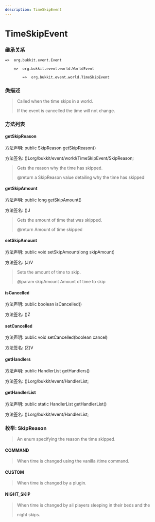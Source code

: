 ```yaml
---
description: TimeSkipEvent
---
```


# TimeSkipEvent

### 继承关系

    =>  org.bukkit.event.Event

        =>  org.bukkit.event.world.WorldEvent

            =>  org.bukkit.event.world.TimeSkipEvent

### 类描述

> Called when the time skips in a world.
>
> <p>
>
> If the event is cancelled the time will not change.

### 方法列表

#### getSkipReason

方法声明: public SkipReason getSkipReason()

方法签名: ()Lorg/bukkit/event/world/TimeSkipEvent/SkipReason;

> Gets the reason why the time has skipped.
>
> @return a SkipReason value detailing why the time has skipped

#### getSkipAmount

方法声明: public long getSkipAmount()

方法签名: ()J

> Gets the amount of time that was skipped.
>
> @return Amount of time skipped

#### setSkipAmount

方法声明: public void setSkipAmount(long skipAmount)

方法签名: (J)V

> Sets the amount of time to skip.
>
> @param skipAmount Amount of time to skip

#### isCancelled

方法声明: public boolean isCancelled()

方法签名: ()Z

#### setCancelled

方法声明: public void setCancelled(boolean cancel)

方法签名: (Z)V

#### getHandlers

方法声明: public HandlerList getHandlers()

方法签名: ()Lorg/bukkit/event/HandlerList;

#### getHandlerList

方法声明: public static HandlerList getHandlerList()

方法签名: ()Lorg/bukkit/event/HandlerList;

### 枚举: SkipReason

> An enum specifying the reason the time skipped.

#### COMMAND

> When time is changed using the vanilla /time command.

#### CUSTOM

> When time is changed by a plugin.

#### NIGHT_SKIP

> When time is changed by all players sleeping in their beds and the
>
> night skips.